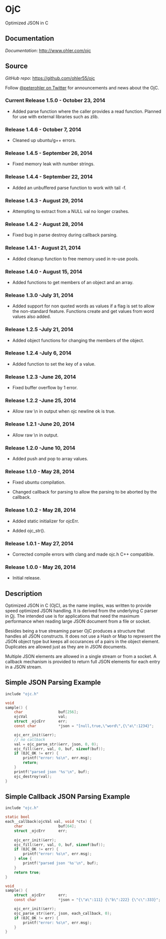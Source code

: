 # OjC

Optimized JSON in C 

## Documentation

*Documentation*: http://www.ohler.com/ojc

## Source

*GitHub* *repo*: https://github.com/ohler55/ojc

Follow [@peterohler on Twitter](http://twitter.com/#!/peterohler) for announcements and news about the OjC.

### Current Release 1.5.0 - October 23, 2014

 - Added parse function where the caller provides a read function. Planned for
   use with external libraries such as zlib.

### Release 1.4.6 - October 7, 2014

 - Cleaned up ubuntu/g++ errors.

### Release 1.4.5 - September 26, 2014

 - Fixed memory leak with number strings.

### Release 1.4.4 - September 22, 2014

 - Added an unbuffered parse function to work with tail -f.
 
### Release 1.4.3 - August 29, 2014

 - Attempting to extract from a NULL val no longer crashes.
 
### Release 1.4.2 - August 28, 2014

 - Fixed bug in parse destroy during callback parsing.
 
### Release 1.4.1 - August 21, 2014

 - Added cleanup function to free memory used in re-use pools.

### Release 1.4.0 - August 15, 2014

 - Added functions to get members of an object and an array.

### Release 1.3.0 -July 31, 2014

 - Added support for non quoted words as values if a flag is set to allow the
   non-standard feature. Functions create and get values from word values also
   added.

### Release 1.2.5 -July 21, 2014

 - Added object functions for changing the members of the object.

### Release 1.2.4 -July 6, 2014

 - Added function to set the key of a value.

### Release 1.2.3 -June 26, 2014

 - Fixed buffer overflow by 1 error.

### Release 1.2.2 -June 25, 2014

 - Allow raw \n in output when ojc newline ok is true.

### Release 1.2.1 -June 20, 2014

 - Allow raw \n in output.

### Release 1.2.0 -June 10, 2014

 - Added push and pop to array values.

### Release 1.1.0 - May 28, 2014

 - Fixed ubuntu compilation.

 - Changed callback for parsing to allow the parsing to be aborted by the callback.

### Release 1.0.2 - May 28, 2014

 - Added static initializer for ojcErr.

 - Added ojc_str().

### Release 1.0.1 - May 27, 2014

 - Corrected compile errors with clang and made ojc.h C++ compatible.

### Release 1.0.0 - May 26, 2014

 - Initial release.

## Description

Optimized JSON in C (OjC), as the name implies, was written to provide speed
optimized JSON handling. It is derived from the underlying C parser in
[Oj](http://www.ohler.com/oj). The intended use is for applications that need
the maximum performance when reading large JSON document from a file or socket.

Besides being a true streaming parser OjC produces a structure that handles all
JSON constructs. It does not use a Hash or Map to represent the JSON object type
but keeps all occurances of a pairs in the object element. Duplicates are
allowed just as they are in JSON documents.

Multiple JSON elements are allowed in a single stream or from a socket. A
callback mechanism is provided to return full JSON elements for each entry in a
JSON stream.

## Simple JSON Parsing Example

```c
include "ojc.h"

void
sample() {
    char                buf[256];
    ojcVal              val;
    struct _ojcErr      err;
    const char          *json = "[null,true,\"word\",{\"a\":1234}";

    ojc_err_init(&err);
    // no callback
    val = ojc_parse_str(&err, json, 0, 0);
    ojc_fill(&err, val, 0, buf, sizeof(buf));
    if (OJC_OK != err) {
        printf("error: %s\n", err.msg);
        return;
    }
    printf("parsed json '%s'\n", buf);
    ojc_destroy(val);
}

```

## Simple Callback JSON Parsing Example

```c
include "ojc.h"

static bool
each__callback(ojcVal val, void *ctx) {
    char                buf[64];
    struct _ojcErr      err;
    
    ojc_err_init(&err);
    ojc_fill(&err, val, 0, buf, sizeof(buf));
    if (OJC_OK != err) {
        printf("error: %s\n", err.msg);
    } else {
        printf("parsed json '%s'\n", buf);
    }
    return true;
}

void
sample() {
    struct _ojcErr      err;
    const char          *json = "{\"a\":111} {\"b\":222} {\"c\":333}";

    ojc_err_init(&err);
    ojc_parse_str(&err, json, each_callback, 0);
    if (OJC_OK != err) {
        printf("error: %s\n", err.msg);
    }
}

```

